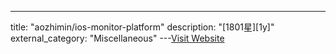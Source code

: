 ---
title: "aozhimin/ios-monitor-platform"
description: "[1801星][1y]"
external_category: "Miscellaneous"
---[Visit Website](https://github.com/aozhimin/ios-monitor-platform)

